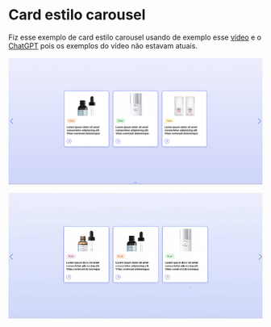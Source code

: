 # Card estilo carousel

Fiz esse exemplo de card estilo carousel usando de exemplo esse [vídeo](https://www.youtube.com/watch?v=VUtJ7FWCfZA) e o [ChatGPT](chat.com) pois os exemplos do vídeo não estavam atuais.

![alt text](Cards-1.png) 

![alt text](chrome-capture-2024-11-13-1.gif)

